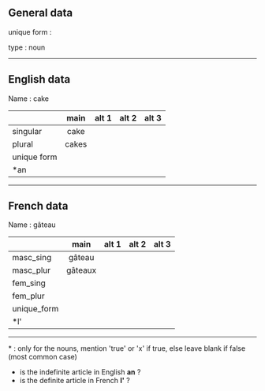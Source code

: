 ## General data

unique form :

type : noun

---

## English data

Name : cake

|             | main  | alt 1 | alt 2 | alt 3 |
| :---------- | :---: | :---: | :---: | ----- |
| singular    | cake  |       |       |       |
| plural      | cakes |       |       |       |
| unique form |       |       |       |       |
| \*an        |       |       |       |       |

---

## French data

Name : gâteau

|             |  main   | alt 1 | alt 2 | alt 3 |
| :---------- | :-----: | :---: | :---: | :---: |
| masc_sing   | gâteau  |       |       |       |
| masc_plur   | gâteaux |       |       |       |
| fem_sing    |         |       |       |       |
| fem_plur    |         |       |       |       |
| unique_form |         |       |       |       |
| \*l'        |         |       |       |       |

---

\* : only for the nouns, mention 'true' or 'x' if true, else leave blank if false (most common case)

- is the indefinite article in English **an** ?
- is the definite article in French **l'** ?
